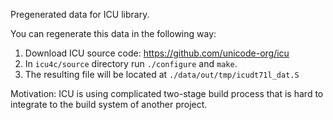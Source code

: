 Pregenerated data for ICU library.

You can regenerate this data in the following way:
1. Download ICU source code: https://github.com/unicode-org/icu
2. In `icu4c/source` directory run `./configure` and `make`.
3. The resulting file will be located at `./data/out/tmp/icudt71l_dat.S`

Motivation: ICU is using complicated two-stage build process 
that is hard to integrate to the build system of another project.
